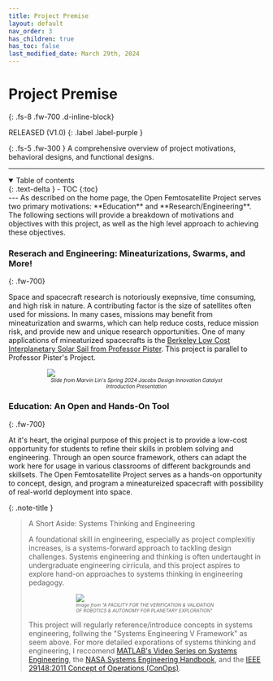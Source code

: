 ```yaml
---
title: Project Premise
layout: default
nav_order: 3
has_children: true
has_toc: false
last_modified_date: March 29th, 2024
---
```


# Project Premise
{: .fs-8 .fw-700 .d-inline-block}

RELEASED (V1.0)
{: .label .label-purple }

{: .fs-5 .fw-300 }
A comprehensive overview of project motivations, behavioral designs, and functional designs.

---
<details open markdown="block">
  <summary>
    Table of contents
  </summary>
  {: .text-delta }
- TOC
{:toc}
</details>
---
As described on the home page, the Open Femtosatellite Project serves two primary motivations: **Education** and **Research/Engineering**. The following sections will provide a breakdown of motivations and objectives with this project, as well as the high level approach to achieving these objectives.

### Reserach and Engineering: Mineaturizations, Swarms, and More!
{: .fw-700}

Space and spacecraft research is notoriously exepnsive, time consuming, and high risk in nature. A contributing factor is the size of satellites often used for missions. In many cases, missions may benefit from mineaturization and swarms, which can help reduce costs, reduce mission risk, and provide new and unique research opportunities. One of many applications of mineaturized spacecrafts is the [Berkeley Low Cost Interplanetary Solar Sail from Professor Pister](https://bsac.berkeley.edu/publications/bliss-interplanetary-exploration-swarms-low-cost-spacecraft). This project is parallel to Professor Pister's Project.

<p align:center style="width:70%; margin: auto;">
  <img src="/assets/jacobsSlide.png" />
</p>

<p align:center style="font-style: italic; font-size:10px; width:70%; margin: auto; text-align: center;">
  Slide from Marvin Lin's Spring 2024 Jacobs Design Innovation Catalyst Introduction Presentation
</p>

### Education: An Open and Hands-On Tool
{: .fw-700}

At it's heart, the original purpose of this project is to provide a low-cost opportunity for students to refine their skills in problem solving and engineering. Through an open source framework, others can adapt the work here for usage in various classrooms of different backgrounds and skillsets. The Open Femtosatellite Project serves as a hands-on opportunity to concept, design, and program a mineatureized spacecraft with possibility of real-world deployment into space.

{: .note-title }
> A Short Aside: Systems Thinking and Engineering
>
> A foundational skill in engineering, especially as project complexitiy increases, is a systems-forward
> approach to tackling design challenges. Systems engineering and thinking is often undertaught 
> in undergraduate engineering cirricula, and this project aspires to explore hand-on approaches to 
> systems thinking in engineering pedagogy.
> 
> <p align:center style="width:60%; margin: auto;">
>   <img src="/assets/systemsV.png" />
> </p>
>
> <p align:center style="font-style: italic; font-size:9px; width:60%; margin: auto;">
>   Image from "A FACILITY FOR THE VERIFICATION & VALIDATION OF ROBOTICS & AUTONOMY FOR PLANETARY EXPLORATION"
> </p>
> 
> This project will regularly reference/introduce concepts in systems engineering, follwing the 
> "Systems Engineering V Framework" as seem above. For more detailed exporations of systems thinking and
> engineering, I reccomend [MATLAB's Video Series on Systems Engineering](https://www.youtube.com/playlist?list=PLn8PRpmsu08owzDpgnQr7vo2O-FUQm_fL), the [NASA Systems Engineering Handbook](https://www.nasa.gov/wp-content/uploads/2018/09/nasa_systems_engineering_handbook_0.pdf), and the [IEEE 29148:2011 Concept of Operations (ConOps)](https://ieeexplore.ieee.org/document/761853).